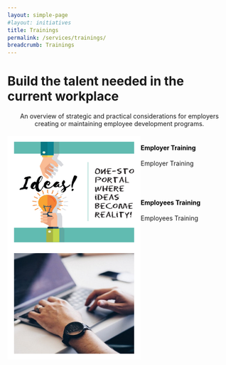 ```yaml
---
layout: simple-page
#layout: initiatives
title: Trainings
permalink: /services/trainings/
breadcrumb: Trainings
---
```

<h1><div class="has-text-centered has-text-weight-bold">Build the talent needed in the current workplace</div></h1>

<center>An overview of strategic and practical considerations for employers creating or maintaining employee development programs.</center>

<div>
<img src="/images/programmes/products-and-services/3.jpg" align="left" style="width:300px;height:250px;">
<h4 style="color:black"><br />Employer Training</h4>
<span style="font-size:100%;">Employer Training<br /></span>
</div>
<br />
<br />

<div>
<img src="/images/programmes/products-and-services/2.jpg" align="left" style="width:300px;height:250px;">
<h4 style="color:black"><br />Employees Training</h4>
<span style="font-size:100%;">Employees Training<br /></span>
</div>
